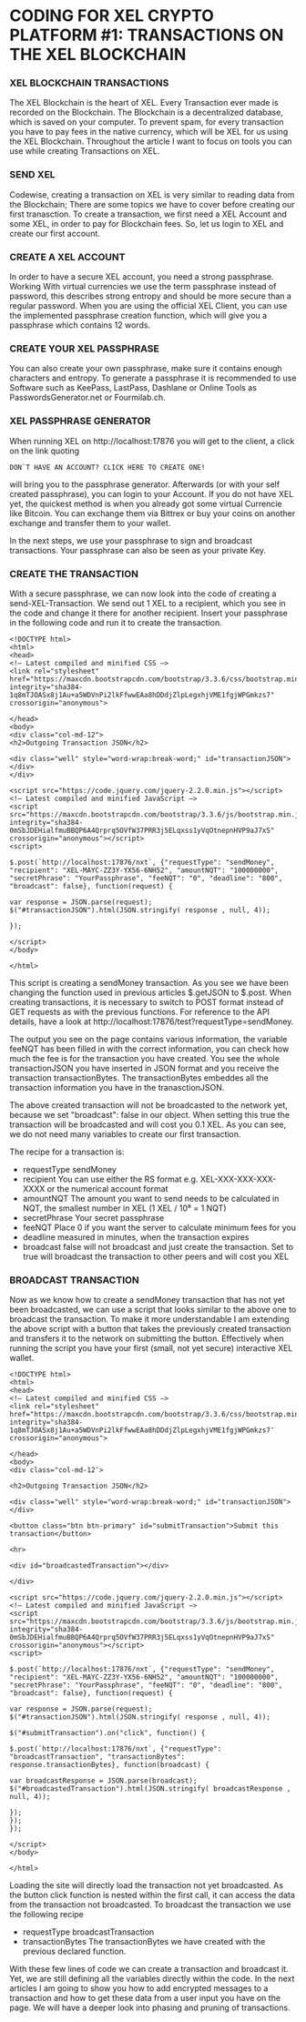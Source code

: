 # CODING FOR XEL CRYPTO PLATFORM #1: TRANSACTIONS ON THE XEL BLOCKCHAIN


### XEL BLOCKCHAIN TRANSACTIONS
The XEL Blockchain is the heart of XEL. Every Transaction ever made is recorded on the Blockchain.
The Blockchain is a decentralized database, which is saved on your computer.
To prevent spam, for every transaction you have to pay fees in the native currency, which will be XEL for us using the XEL Blockchain.
Throughout the article I want to focus on tools you can use while creating Transactions on XEL.

### SEND XEL
Codewise, creating a transaction on XEL is very similar to reading data from the Blockchain;
There are some topics we have to cover before creating our first tranasction.
To create a transaction, we first need a XEL Account and some XEL, in order to pay for Blockchain fees. So, let us login to XEL and create our first account.

### CREATE A XEL ACCOUNT
In order to have a secure XEL account, you need a strong passphrase. Working With virtual currencies we use the term passphrase instead of password, this describes strong entropy and should be more secure than a regular password. When you are using the official XEL Client, you can use the implemented passphrase creation function, which will give you a passphrase which contains 12 words.

### CREATE YOUR XEL PASSPHRASE
You can also create your own passphrase, make sure it contains enough characters and entropy. To generate a passphrase it is recommended to use Software such as KeePass, LastPass, Dashlane or Online Tools as PasswordsGenerator.net or Fourmilab.ch.

### XEL PASSPHRASE GENERATOR
When running XEL on http://localhost:17876 you will get to the client, a click on the link quoting

```
DON`T HAVE AN ACCOUNT? CLICK HERE TO CREATE ONE!
```

will bring you to the passphrase generator. Afterwards (or with your self created passphrase), you can login to your Account. If you do not have XEL yet, the quickest method is when you already got some virtual Currencie like Bitcoin. You can exchange them via Bittrex or buy your coins on another exchange and transfer them to your wallet.

In the next steps, we use your passphrase to sign and broadcast transactions. Your passphrase can also be seen as your private Key.

### CREATE THE TRANSACTION

With a secure passphrase, we can now look into the code of creating a send-XEL-Transaction. We send out 1 XEL to a recipient, which you see in the code and change it there for another recipient. Insert your passphrase in the following code and run it to create the transaction.

```
<!DOCTYPE html>
<html>
<head>
<!– Latest compiled and minified CSS –>
<link rel="stylesheet" href="https://maxcdn.bootstrapcdn.com/bootstrap/3.3.6/css/bootstrap.min.css" integrity="sha384-1q8mTJOASx8j1Au+a5WDVnPi2lkFfwwEAa8hDDdjZlpLegxhjVME1fgjWPGmkzs7" crossorigin="anonymous">

</head>
<body>
<div class="col-md-12">
<h2>Outgoing Transaction JSON</h2>

<div class="well" style="word-wrap:break-word;" id="transactionJSON"></div>
</div>

<script src="https://code.jquery.com/jquery-2.2.0.min.js"></script>
<!– Latest compiled and minified JavaScript –>
<script src="https://maxcdn.bootstrapcdn.com/bootstrap/3.3.6/js/bootstrap.min.js" integrity="sha384-0mSbJDEHialfmuBBQP6A4Qrprq5OVfW37PRR3j5ELqxss1yVqOtnepnHVP9aJ7xS" crossorigin="anonymous"></script>
<script>

$.post(`http://localhost:17876/nxt`, {"requestType": "sendMoney", "recipient": "XEL-MAYC-ZZ3Y-YX56-6NH52", "amountNQT": "100000000", "secretPhrase": "YourPassphrase", "feeNQT": "0", "deadline": "800", "broadcast": false}, function(request) {

var response = JSON.parse(request);
$("#transactionJSON").html(JSON.stringify( response , null, 4));

});

</script>
</body>

</html>
```

This script is creating a sendMoney transaction. As you see we have been changing the function used in previous articles $.getJSON to $.post. When creating transactions, it is necessary to switch to POST format instead of GET requests as with the previous functions. For reference to the API details, have a look at http://localhost:17876/test?requestType=sendMoney.

The output you see on the page contains various information, the variable feeNQT has been filled in with the correct information, you can check how much the fee is for the transaction you have created. You see the whole transactionJSON you have inserted in JSON format and you receive the transaction transactionBytes. The transactionBytes embeddes all the transaction information you have in the tranasctionJSON.

The above created transaction will not be broadcasted to the network yet, because we set "broadcast": false in our object. When setting this true the transaction will be broadcasted and will cost you 0.1 XEL. As you can see, we do not need many variables to create our first transaction.

The recipe for a transaction is:

* requestType sendMoney
* recipient You can use either the RS format e.g. XEL-XXX-XXX-XXX-XXXX or the numerical account format
* amountNQT The amount you want to send needs to be calculated in NQT, the smallest number in XEL (1 XEL / 10⁸ = 1 NQT)
* secretPhrase Your secret passphrase
* feeNQT Place 0 if you want the server to calculate minimum fees for you
* deadline measured in minutes, when the transaction expires
* broadcast false will not broadcast and just create the transaction. Set to true will broadcast the transaction to other peers and will cost you XEL

### BROADCAST TRANSACTION

Now as we know how to create a sendMoney transaction that has not yet been broadcasted, we can use a script that looks similar to the above one to broadcast the transaction. To make it more understandable I am extending the above script with a button that takes the previously created transaction and transfers it to the network on submitting the button. Effectively when running the script you have your first (small, not yet secure) interactive XEL wallet.

```
<!DOCTYPE html>
<html>
<head>
<!– Latest compiled and minified CSS –>
<link rel="stylesheet" href="https://maxcdn.bootstrapcdn.com/bootstrap/3.3.6/css/bootstrap.min.css" integrity="sha384-1q8mTJOASx8j1Au+a5WDVnPi2lkFfwwEAa8hDDdjZlpLegxhjVME1fgjWPGmkzs7″ crossorigin="anonymous">

</head>
<body>
<div class="col-md-12″>

<h2>Outgoing Transaction JSON</h2>

<div class="well" style="word-wrap:break-word;" id="transactionJSON"></div>

<button class="btn btn-primary" id="submitTransaction">Submit this transaction</button>

<hr>

<div id="broadcastedTransaction"></div>

</div>

<script src="https://code.jquery.com/jquery-2.2.0.min.js"></script>
<!– Latest compiled and minified JavaScript –>
<script src="https://maxcdn.bootstrapcdn.com/bootstrap/3.3.6/js/bootstrap.min.js" integrity="sha384-0mSbJDEHialfmuBBQP6A4Qrprq5OVfW37PRR3j5ELqxss1yVqOtnepnHVP9aJ7xS" crossorigin="anonymous"></script>
<script>

$.post(`http://localhost:17876/nxt`, {"requestType": "sendMoney", "recipient": "XEL-MAYC-ZZ3Y-YX56-6NH52", "amountNQT": "100000000", "secretPhrase": "YourPassphrase", "feeNQT": "0", "deadline": "800", "broadcast": false}, function(request) {

var response = JSON.parse(request);
$("#transactionJSON").html(JSON.stringify( response , null, 4));

$("#submitTransaction").on("click", function() {

$.post(`http://localhost:17876/nxt`, {"requestType": "broadcastTransaction", "transactionBytes": response.transactionBytes}, function(broadcast) {

var broadcastResponse = JSON.parse(broadcast);
$("#broadcastedTransaction").html(JSON.stringify( broadcastResponse , null, 4));

});
});
});

</script>
</body>

</html>
```

Loading the site will directly load the transaction not yet broadcasted. As the button click function is nested within the first call, it can access the data from the transaction not broadcasted. To broadcast the transaction we use the following recipe

* requestType broadcastTransaction
* transactionBytes The transactionBytes we have created with the previous declared function.

With these few lines of code we can create a transaction and broadcast it. Yet, we are still defining all the variables directly within the code. In the next articles I am going to show you how to add encrypted messages to a transaction and how to get these data from a user input you have on the page. We will have a deeper look into phasing and pruning of transactions.
